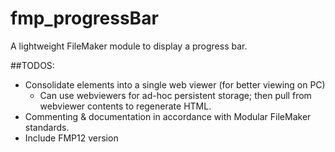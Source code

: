 # fmp_progressBar
A lightweight FileMaker module to display a progress bar.


##TODOS:
 * Consolidate elements into a single web viewer (for better viewing on PC)
   * Can use webviewers for ad-hoc persistent storage; then pull from webviewer contents to regenerate HTML.
 * Commenting & documentation in accordance with Modular FileMaker standards.
 * Include FMP12 version